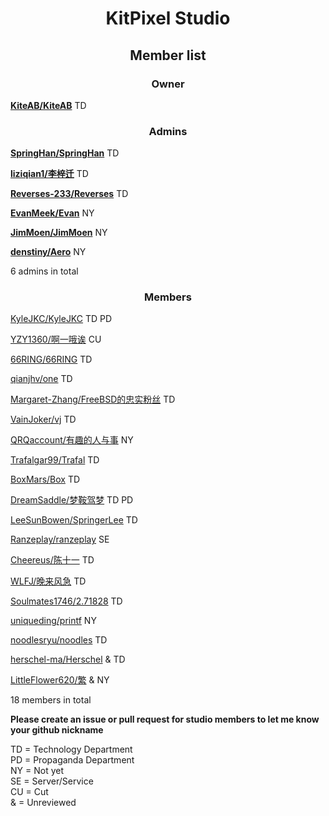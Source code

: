 # <center>KitPixel Studio</center>

## <center>Member list</center>

### <center>Owner</center>

[**KiteAB/KiteAB**](https://github.com/KiteAB) TD

### <center>Admins</center>

[**SpringHan/SpringHan**](https://github.com/SpringHan) TD

[**liziqian1/李梓迁**](https://github.com/liziqian1) TD

[**Reverses-233/Reverses**](https://github.com/Reverses-233) TD

[**EvanMeek/Evan**](https://github.com/EvanMeek) NY

[**JimMoen/JimMoen**](https://github.com/JimMoen) NY

[**denstiny/Aero**](https://github.com/denstiny) NY

6 admins in total

### <center>Members</center>

[KyleJKC/KyleJKC](https://github.com/KyleJKC) TD PD

[YZY1360/啊一哦诶](https://github.com/YZY1360) CU

[66RING/66RING](https://github.com/66RING) TD

[qianjhv/one](https://github.com/qianjhv) TD

[Margaret-Zhang/FreeBSD的忠实粉丝](https://github.com/Margaret-Zhang) TD

[VainJoker/vj](https://github.com/VainJoker) TD

[QRQaccount/有趣的人与事](https://github.com/QRQaccount) NY

[Trafalgar99/Trafal](https://github.com/Trafalgar99) TD

[BoxMars/Box](https://github.com/BoxMars) TD

[DreamSaddle/梦鞍驾梦](https://github.com/DreamSaddle) TD PD

[LeeSunBowen/SpringerLee](https://github.com/LeeSunBowen) TD

[Ranzeplay/ranzeplay](https://github.com/Ranzeplay) SE

[Cheereus/陈十一](https://github.com/Cheereus) TD

[WLFJ/晚来风急](https://github.com/WLFJ) TD

[Soulmates1746/2.71828](https://github.com/Soulmates1746) TD

[uniqueding/printf](https://github.com/uniqueding) NY

[noodlesryu/noodles](https://github.com/noodlesryu) TD

[herschel-ma/Herschel](https://github.com/Herschel) & TD

[LittleFlower620/繁](https://github.com/LittleFlower620) & NY

18 members in total

**Please create an issue or pull request for studio members to let me know your github nickname**

TD = Technology Department</br>
PD = Propaganda Department</br>
NY = Not yet</br>
SE = Server/Service</br>
CU = Cut</br>
&  = Unreviewed

